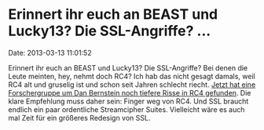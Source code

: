 Erinnert ihr euch an BEAST und Lucky13? Die SSL-Angriffe? \...
==============================================================

Date: 2013-03-13 11:01:52

Erinnert ihr euch an BEAST und Lucky13? Die SSL-Angriffe? Bei denen die
Leute meinten, hey, nehmt doch RC4? Ich hab das nicht gesagt damals,
weil RC4 alt und gruselig ist und schon seit Jahren schlecht riecht.
[Jetzt hat eine Forschergruppe um Dan Bernstein noch tiefere Risse in
RC4
gefunden](http://blog.cryptographyengineering.com/2013/03/attack-of-week-rc4-is-kind-of-broken-in.html).
Die klare Empfehlung muss daher sein: Finger weg von RC4. Und SSL
braucht endlich ein paar ordentliche Streamcipher Suites. Vielleicht
wäre es auch mal Zeit für ein größeres Redesign von SSL.

